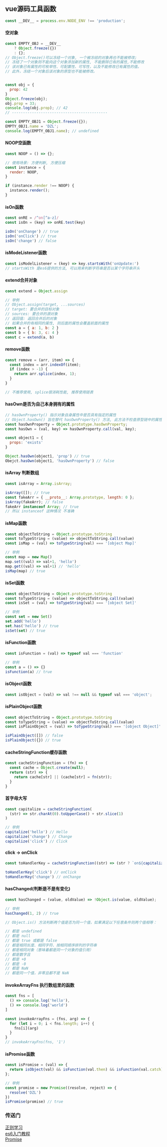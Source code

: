 ## vue源码工具函数

```javascript
const __DEV__ = process.env.NODE_ENV !== 'production';
```



#### 空对象
```javascript
const EMPTY_OBJ = __DEV__
    ? Object.freeze({})
    : {};
// Object.freeze()可以冻结一个对象, 一个被冻结的对象再也不能被修改; 
// 冻结了一个对象则不能向这个对象添加新的属性, 不能删除已有的属性,不能修改
// 该对象已有属性的可枚举性、可配置性、可写性，以及不能修改已有属性的值。
// 此外，冻结一个对象后该对象的原型也不能被修改。


const obj = {
  prop: 42
}
Object.freeze(obj);
obj.prop = 33;
console.log(obj.prop); // 42
// -------------------------------------------

const EMPTY_OBJ1 = Object.freeze({});
EMPTY_OBJ1.name = 'DZL';
console.log(EMPTY_OBJ1.name); // undefined

```

#### NOOP空函数
```javascript
const NOOP = () => {};

// 使用场景: 方便判断, 方便压缩
const instance = {
  render: NOOP,
}

if (instance.render !== NOOP) {
  instance.render();
}
```

#### isOn函数
```javascript
const onRE = /^on[^a-z]/
const isOn = (key) => onRE.test(key)

isOn('onChange') // true
isOn('onClick') // true
isOn('change') // false
```

#### isModeListener函数
```javascript
const isModelListener = (key) => key.startsWith('onUpdate:')
// startsWith 是es6提供的方法, 可以用来判断字符串是否以某个字符串开头
```

#### extend合并对象
```javascript
const extend = Object.assign

// 举例
// Object.assign(target, ...sources)
// target: 要合并的目标对象
// sources: 要合并的源对象
// 返回值: 返回合并后的对象
// 如果合并的有相同的属性, 则后面的属性会覆盖前面的属性
const a = { a: 1, b: 2 }
const b = { b: 3, c: 4 }
const c = extend(a, b)
```

#### remove函数
```javascript
const remove = (arr, item) => {
  const index = arr.indexOf(item);
  if (index > -1) {
    return arr.splice(index, 1);
  }
}

// 不推荐使用, splice很消耗性能, 推荐使用链表
```

#### hasOwn是否为自己本身拥有的属性
```javascript
// hasOwnProperty() 指示对象自身属性中是否具有指定的属性
// Object.hasOwn() 旨在替代 hasOwnProperty() 方法, 此方法不检查原型链中的属性
const hasOwnProperty = Object.prototype.hasOwnProperty;
const hasOwn = (val, key) => hasOwnProperty.call(val, key);

const object1 = {
  props: 'exists'
}

Object.hasOwn(object1, 'prop') // true
Obejct.hasOwn(object1, 'hasOwnProperty') // false
```

#### isArray 判断数组
```javascript
const isArray = Array.isArray;

isArray([]); // true
const fakeArr = { __proto__: Array.prototype, length: 0 };
isArray(fakeArr); // false
fakeArr instanceof Array; // true
// 所以 instanceof 这种情况 不准确
```

#### isMap函数
```javascript
const objectToString = Object.prototype.toString
const toTypeString = (value) => objectToString.call(value)
const isMap = (val) => toTypeString(val) === '[object Map]'

// 举例
const map = new Map()
map.set((val) => val+1, 'hello')
map.get((val) => val+1) // 'hello'
isMap(map) // true
```

#### isSet函数
```javascript
const objectToString = Object.prototype.toString
const toTypeString = (value) => objectToString.call(value)
const isSet = (val) => toTypeString(val) === '[object Set]'

// 举例
const set = new Set()
set.add('hello')
set.has('hello') // true
isSet(set) // true
```

#### isFunction函数
```javascript
const isFunction = (val) => typeof val === 'function'

// 举例
const a = () => {}
isFunction(a) // true
```

#### isObject函数
```javascript
const isObject = (val) => val !== null && typeof val === 'object';
```

#### isPlainObject函数
```javascript
const objectToString = Object.prototype.toString
const toTypeString = (value) => objectToString.call(value)
const isPlainObject = (val) => toTypeString(val) === '[object Object]'

isPlainObject([]) // false
isPlainObject({}) // true
```

#### cacheStringFunction缓存函数
```javascript
const cacheStringFunction = (fn) => {
  const cache = Object.create(null);
  return (str) => {
    return cache[str] || (cache[str] = fn(str));
  }
}
```

#### 首字母大写
```javascript
const capitalize = cacheStringFunction(
  (str) => str.charAt(0).toUpperCase() + str.slice(1)
)

// 举例
capitalize('hello') // Hello
capitalize('change') // Change
capitalize('click') // Click

```

#### click -> onClick
```javascript
const toHandlerKey = cacheStringFunction((str) => (str ? `on${capitalize(str)}` : ``));

toHandlerKey('click') // onClick
toHandlerKey('change') // onChange
```


#### hasChanged(判断是不是有变化)
```javascript
const hasChanged = (value, oldValue) => !Object.is(value, oldValue);

// 举例
hasChanged(1, 2) // true

// Object.is() 方法判断两个值是否为同一个值，如果满足以下任意条件则两个值相等：

// 都是 undefined
// 都是 null
// 都是 true 或都是 false
// 都是相同长度、相同字符、按相同顺序排列的字符串
// 都是相同对象（意味着都是同一个对象的值引用）
// 都是数字且
// 都是 +0
// 都是 -0
// 都是 NaN
// 都是同一个值，非零且都不是 NaN
```

####  invokeArrayFns 执行数组里的函数 
```javascript
const fns = [
  () => console.log('hello'),
  () => console.log('world')
]

const invokeArrayFns = (fns, arg) => {
  for (let i = 0; i < fns.length; i++) {
    fns[i](arg)
  }
}
// invokeArrayFns(fns, '1')
```

<js-test post-key="invokeArrayFns" />


#### isPromise函数
```javascript
const isPromise = (val) => {
  return isObject(val) && isFunction(val.then) && isFunction(val.catch);
};

// 举例
const promise = new Promise((resolve, reject) => {
  resolve('DZL')
})
isPromise(promise) // true
```



### 传送门  
[正则学习](https://juejin.cn/post/6844903487155732494)  
[es6入门教程](https://link.juejin.cn/?target=https%3A%2F%2Fes6.ruanyifeng.com%2F%23docs%2Fstring-methods)  
[Promise](http://liubin.org/promises-book/)
